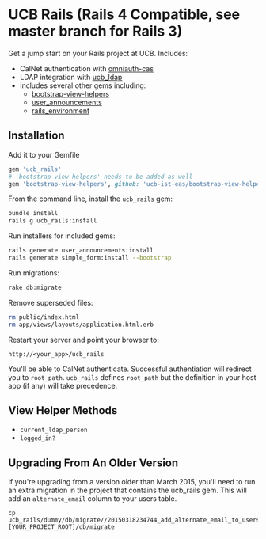# UCB Rails (Rails 4 Compatible, see master branch for Rails 3)

Get a jump start on your Rails project at UCB.  Includes:

* CalNet authentication with [omniauth-cas](https://github.com/dlindahl/omniauth-cas)
* LDAP integration with [ucb_ldap](https://rubygems.org/gems/ucb_ldap)
* includes several other gems including:
  * [bootstrap-view-helpers](https://github.com/ucb-ist-eas/bootstrap-view-helpers/tree/rails4)
  * [user_announcements](https://github.com/stevedowney/user_announcements)
  * [rails_environment](https://github.com/stevedowney/rails_environment)

## Installation

Add it to your Gemfile

```ruby
gem 'ucb_rails'
# 'bootstrap-view-helpers' needs to be added as well
gem 'bootstrap-view-helpers', github: 'ucb-ist-eas/bootstrap-view-helpers', branch: 'rails4'
```

From the command line, install the `ucb_rails` gem:

```sh
bundle install
rails g ucb_rails:install
```

Run installers for included gems:

```sh
rails generate user_announcements:install
rails generate simple_form:install --bootstrap
```

Run migrations:

```sh
rake db:migrate
```

Remove superseded files:

```sh
rm public/index.html
rm app/views/layouts/application.html.erb  
```

Restart your server and point your browser to:

```
http://<your_app>/ucb_rails
```

You'll be able to CalNet authenticate.  Successful authentiation will redirect
you to `root_path`.  `ucb_rails` defines `root_path` but the definition in your
host app (if any) will take precedence.


## View Helper Methods

* `current_ldap_person`
* `logged_in?`
 
## Upgrading From An Older Version

If you're upgrading from a version older than March 2015, you'll need to run an extra migration in the project that contains the ucb_rails gem. This will add an `alternate_email` column to your users table.

```
cp ucb_rails/dummy/db/migrate//20150318234744_add_alternate_email_to_users.rb [YOUR_PROJECT_ROOT]/db/migrate
```
